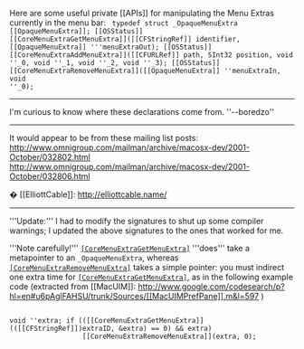 Here are some useful private [[APIs]] for manipulating the Menu Extras currently in the menu bar:
<code>
typedef struct _OpaqueMenuExtra [[OpaqueMenuExtra]];
[[OSStatus]] [[CoreMenuExtraGetMenuExtra]]([[CFStringRef]] identifier, [[OpaqueMenuExtra]] '''menuExtraOut);
[[OSStatus]] [[CoreMenuExtraAddMenuExtra]]([[CFURLRef]] path, SInt32 position, void ''_0, void ''_1, void ''_2, void ''_3);
[[OSStatus]] [[CoreMenuExtraRemoveMenuExtra]]([[OpaqueMenuExtra]] ''menuExtraIn, void ''_0);
</code>

----

I'm curious to know where these declarations come from. ''--boredzo''

----

It would appear to be from these mailing list posts:
http://www.omnigroup.com/mailman/archive/macosx-dev/2001-October/032802.html
http://www.omnigroup.com/mailman/archive/macosx-dev/2001-October/032806.html

� [[ElliottCable]]: http://elliottcable.name/

----

'''Update:''' I had to modify the signatures to shut up some compiler warnings; I updated the above signatures to the ones that worked for me.

'''Note carefully!''' <code>[[CoreMenuExtraGetMenuExtra]]()</code> '''does''' take a metapointer to an <code>_OpaqueMenuExtra</code>, whereas <code>[[CoreMenuExtraRemoveMenuExtra]]()</code> takes a simple pointer: you must indirect one extra time for <code>[[CoreMenuExtraGetMenuExtra]]()</code>, as in the following example code (extracted from [[MacUIM]]: http://www.google.com/codesearch/p?hl=en#u6pAglFAHSU/trunk/Sources/[[MacUIMPrefPane]].m&l=597 )

<code>
void ''extra; if (([[CoreMenuExtraGetMenuExtra]](([[CFStringRef]])extraID, &extra) == 0) && extra)
                  [[CoreMenuExtraRemoveMenuExtra]](extra, 0);
</code>